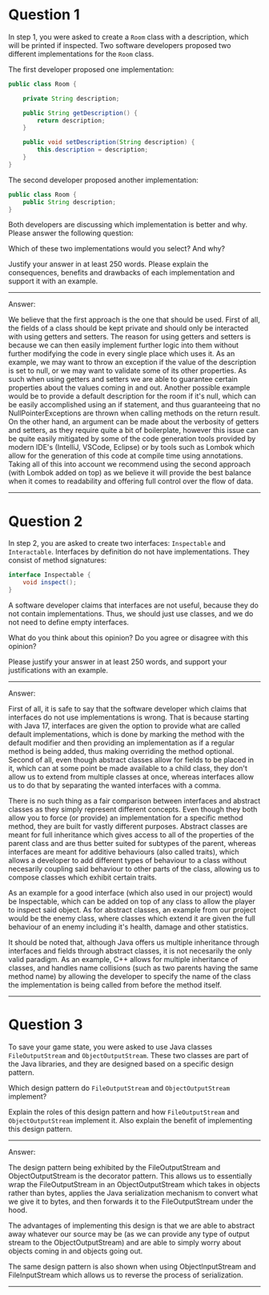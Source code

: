 # Question 1

In step 1, you were asked to create a `Room` class with a description, which will be printed if inspected. Two software developers proposed two different implementations for the `Room` class.

The first developer proposed one implementation:

```java
public class Room {

    private String description;

    public String getDescription() {
        return description;
    }

    public void setDescription(String description) {
        this.description = description;
    }
} 
```

The second developer proposed another implementation:

```java
public class Room {
    public String description;
}
```

Both developers are discussing which implementation is better and why. Please answer the following question:

Which of these two implementations would you select? And why?

Justify your answer in at least 250 words. Please explain the consequences, benefits and drawbacks of each implementation and support it with an example.

___

Answer:

We believe that the first approach is the one that should be used. First of all, the fields of a class should be kept private and should only be interacted with using getters and setters. The reason for using getters and setters is because we can then easily implement further logic into them without further modifying the code in every single place which uses it. As an example, we may want to throw an exception if the value of the description is set to null, or we may want to validate some of its other properties. As such when using getters and setters we are able to guarantee certain properties about the values coming in and out. Another possible example would be to provide a default description for the room if it's null, which can be easily accomplished using an if statement, and thus guaranteeing that no NullPointerExceptions are thrown when calling methods on the return result. On the other hand, an argument can be made about the verbosity of getters and setters, as they require quite a bit of boilerplate, however this issue can be quite easily mitigated by some of the code generation tools provided by modern IDE's (IntelliJ, VSCode, Eclipse) or by tools such as Lombok which allow for the generation of this code at compile time using annotations. Taking all of this into account we recommend using the second approach (with Lombok added on top) as we believe it will provide the best balance when it comes to readability and offering full control over the flow of data.

___

# Question 2

In step 2, you are asked to create two interfaces: `Inspectable` and `Interactable`.
Interfaces by definition do not have implementations. They consist of method signatures:

```java
interface Inspectable {
    void inspect();
}
```

A software developer claims that interfaces are not useful, because they do not contain implementations. Thus, we should just use classes, and we do not need to define empty interfaces.

What do you think about this opinion? Do you agree or disagree with this opinion?

Please justify your answer in at least 250 words, and support your justifications with an example.

___

Answer:

First of all, it is safe to say that the software developer which claims that interfaces do not use implementations is wrong. That is because starting with Java 17, interfaces are given the option to provide what are called default implementations, which is done by marking the method with the default modifier and then providing an implementation as if a regular method is being added, thus making overriding the method optional. Second of all, even though abstract classes allow for fields to be placed in it, which can at some point be made available to a child class, they don't allow us to extend from multiple classes at once, whereas interfaces allow us to do that by separating the wanted interfaces with a comma. 

There is no such thing as a fair comparison between interfaces and abstract classes as they simply represent different concepts. Even though they both allow you to force (or provide) an implementation for a specific method method, they are built for vastly different purposes. Abstract classes are meant for full inheritance which gives access to all of the properties of the parent class and are thus better suited for subtypes of the parent, whereas interfaces are meant for additive behaviours (also called traits), which allows a developer to add different types of behaviour to a class without necesarily coupling said behaviour to other parts of the class, allowing us to compose classes which exhibit certain traits. 

As an example for a good interface (which also used in our project) would be Inspectable, which can be added on top of any class to allow the player to inspect said object.
As for abstract classes, an example from our project would be the enemy class, where classes which extend it are given the full behaviour of an enemy including it's health, damage and other statistics.

It should be noted that, although Java offers us multiple inheritance through interfaces and fields through abstract classes, it is not necesarily the only valid paradigm. As an example, C++ allows for multiple inheritance of classes, and handles name collisions (such as two parents having the same method name) by allowing the developer to specify the name of the class the implementation is being called from before the method itself.

___

# Question 3

To save your game state, you were asked to use Java classes `FileOutputStream` and `ObjectOutputStream`.
These two classes are part of the Java libraries, and they are designed based on a specific design pattern.

Which design pattern do `FileOutputStream` and `ObjectOutputStream` implement?

Explain the roles of this design pattern and how `FileOutputStream` and `ObjectOutputStream` implement it. Also explain the benefit of implementing this design pattern.

___

Answer:

The design pattern being exhibited by the FileOutputStream and ObjectOutputStream is the decorator pattern. This allows us to essentially wrap the FileOutputStream in an ObjectOutputStream which takes in objects rather than bytes, applies the Java serialization mechanism to convert what we give it to bytes, and then forwards it to the FileOutputStream under the hood.  

The advantages of implementing this design is that we are able to abstract away whatever our source may be (as we can provide any type of output stream to the ObjectOutputStream) and are able to simply worry about objects coming in and objects going out. 

The same design pattern is also shown when using ObjectInputStream and FileInputStream which allows us to reverse the process of serialization.

___
